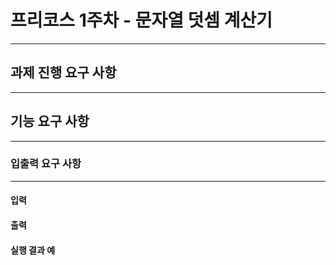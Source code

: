 # 프리코스 1주차 - 문자열 덧셈 계산기
---
## 과제 진행 요구 사항
---
## 기능 요구 사항
---
### 입출력 요구 사항
---
#### 입력

#### 출력

#### 실행 결과 예
